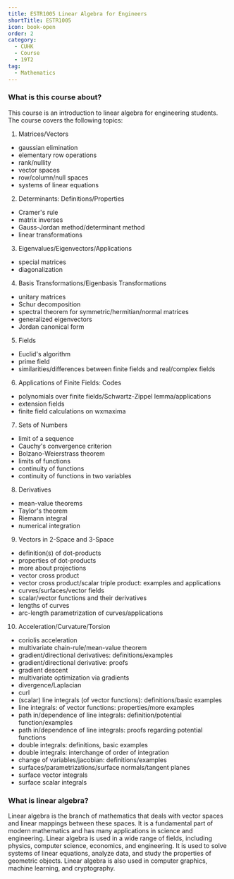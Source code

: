 ```yaml
---
title: ESTR1005 Linear Algebra for Engineers
shortTitle: ESTR1005
icon: book-open
order: 2
category:
  - CUHK
  - Course
  - 19T2
tag:
  - Mathematics
---
```


### What is this course about?

This course is an introduction to linear algebra for engineering students. The course covers the following topics:

1. Matrices/Vectors
- gaussian elimination
- elementary row operations
- rank/nullity
- vector spaces
- row/column/null spaces
- systems of linear equations

2. Determinants: Definitions/Properties
- Cramer's rule
- matrix inverses
- Gauss-Jordan method/determinant method
- linear transformations

3. Eigenvalues/Eigenvectors/Applications
- special matrices
- diagonalization

4. Basis Transformations/Eigenbasis Transformations
- unitary matrices
- Schur decomposition
- spectral theorem for symmetric/hermitian/normal matrices
- generalized eigenvectors
- Jordan canonical form

5. Fields
- Euclid's algorithm
- prime field
- similarities/differences between finite fields and real/complex fields

6. Applications of Finite Fields: Codes
- polynomials over finite fields/Schwartz-Zippel lemma/applications
- extension fields
- finite field calculations on wxmaxima

7. Sets of Numbers
- limit of a sequence
- Cauchy's convergence criterion
- Bolzano-Weierstrass theorem
- limits of functions
- continuity of functions
- continuity of functions in two variables

8. Derivatives
- mean-value theorems
- Taylor's theorem
- Riemann integral
- numerical integration

9.  Vectors in 2-Space and 3-Space
- definition(s) of dot-products
- properties of dot-products
- more about projections
- vector cross product
- vector cross product/scalar triple product: examples and applications
- curves/surfaces/vector fields
- scalar/vector functions and their derivatives
- lengths of curves
- arc-length parametrization of curves/applications

10.  Acceleration/Curvature/Torsion
- coriolis acceleration
- multivariate chain-rule/mean-value theorem
- gradient/directional derivatives: definitions/examples
- gradient/directional derivative: proofs
- gradient descent
- multivariate optimization via gradients
- divergence/Laplacian
- curl
- (scalar) line integrals (of vector functions): definitions/basic examples
- line integrals: of vector functions: properties/more examples
- path in/dependence of line integrals: definition/potential function/examples
- path in/dependence of line integrals: proofs regarding potential functions
- double integrals: definitions, basic examples
- double integrals: interchange of order of integration
- change of variables/jacobian: definitions/examples
- surfaces/parametrizations/surface normals/tangent planes
- surface vector integrals
- surface scalar integrals

### What is linear algebra?

Linear algebra is the branch of mathematics that deals with vector spaces and linear mappings between these spaces. It is a fundamental part of modern mathematics and has many applications in science and engineering. Linear algebra is used in a wide range of fields, including physics, computer science, economics, and engineering. It is used to solve systems of linear equations, analyze data, and study the properties of geometric objects. Linear algebra is also used in computer graphics, machine learning, and cryptography.